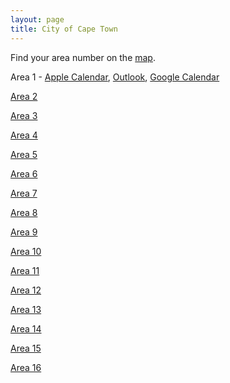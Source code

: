 ```yaml
---
layout: page
title: City of Cape Town
---
```


Find your area number on the [map](https://www.capetown.gov.za/Loadshedding1/loadshedding/maps/Load_Shedding_All_Areas_Schedule_and_Map.pdf).

Area 1 - [Apple Calendar](webcal://raw.githubusercontent.com/chrismailer/loadshedding/main/western_cape/city_of_cape_town/area_1.ics),
[Outlook](webcal://raw.githubusercontent.com/chrismailer/loadshedding/main/western_cape/city_of_cape_town/area_1.ics),
[Google Calendar](https://calendar.google.com/calendar/u/0/r?cid=webcal://Fraw.githubusercontent.com/chrismailer/loadshedding/main/western_cape/city_of_cape_town/area_1.ics)

[Area 2](webcal://raw.githubusercontent.com/chrismailer/loadshedding/main/western_cape/city_of_cape_town/area_2.ics)

[Area 3](webcal://raw.githubusercontent.com/chrismailer/loadshedding/main/western_cape/city_of_cape_town/area_3.ics)

[Area 4](webcal://raw.githubusercontent.com/chrismailer/loadshedding/main/western_cape/city_of_cape_town/area_4.ics)

[Area 5](webcal://raw.githubusercontent.com/chrismailer/loadshedding/main/western_cape/city_of_cape_town/area_5.ics)

[Area 6](webcal://raw.githubusercontent.com/chrismailer/loadshedding/main/western_cape/city_of_cape_town/area_6.ics)

[Area 7](webcal://raw.githubusercontent.com/chrismailer/loadshedding/main/western_cape/city_of_cape_town/area_7.ics)

[Area 8](webcal://raw.githubusercontent.com/chrismailer/loadshedding/main/western_cape/city_of_cape_town/area_8.ics)

[Area 9](webcal://raw.githubusercontent.com/chrismailer/loadshedding/main/western_cape/city_of_cape_town/area_9.ics)

[Area 10](webcal://raw.githubusercontent.com/chrismailer/loadshedding/main/western_cape/city_of_cape_town/area_10.ics)

[Area 11](webcal://raw.githubusercontent.com/chrismailer/loadshedding/main/western_cape/city_of_cape_town/area_11.ics)

[Area 12](webcal://raw.githubusercontent.com/chrismailer/loadshedding/main/western_cape/city_of_cape_town/area_12.ics)

[Area 13](webcal://raw.githubusercontent.com/chrismailer/loadshedding/main/western_cape/city_of_cape_town/area_13.ics)

[Area 14](webcal://raw.githubusercontent.com/chrismailer/loadshedding/main/western_cape/city_of_cape_town/area_14.ics)

[Area 15](webcal://raw.githubusercontent.com/chrismailer/loadshedding/main/western_cape/city_of_cape_town/area_15.ics)

[Area 16](webcal://raw.githubusercontent.com/chrismailer/loadshedding/main/western_cape/city_of_cape_town/area_16.ics)
